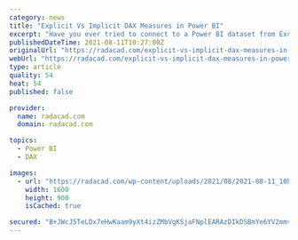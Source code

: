 ```yaml
---
category: news
title: "Explicit Vs Implicit DAX Measures in Power BI"
excerpt: "Have you ever tried to connect to a Power BI dataset from Excel using Analyze in Excel? if yes, you might have had this experience that your values don’t show in Excel’s Pivot table as values. This is because those values are not explicit measures ..."
publishedDateTime: 2021-08-11T10:27:00Z
originalUrl: "https://radacad.com/explicit-vs-implicit-dax-measures-in-power-bi"
webUrl: "https://radacad.com/explicit-vs-implicit-dax-measures-in-power-bi"
type: article
quality: 54
heat: 54
published: false

provider:
  name: radacad.com
  domain: radacad.com

topics:
  - Power BI
  - DAX

images:
  - url: "https://radacad.com/wp-content/uploads/2021/08/2021-08-11_10h02_17.png"
    width: 1600
    height: 900
    isCached: true

secured: "B+JWcJ5TeLDx7eHwKaam9yXt4izZMbVgKSjaFNplEARAzDIkDSBmYe6YV2mmv9uii4q6QXgxKekORQQ2vWpV8pAHmBki9gGYfFvZei2/uhgOMcnZz0pl5NWv28zpmaJlrWz1/XTUMHRMXP8C1KziEOD/zAXuX2yVoKZ0eEql7P7+llcIHpwB2Ti+hwmv8cCvmWRq72Ba28U1RPt0MEMey4Qtbx46hTMRJNM/ayVH7VPX71TP3MN+XjfJ5KjH1I93Eai1JR1Ix2RRukGLvhwvyFLhKl1xMAX/IkPOwJmfcQSGSQoEi23+MDuIa3N+AM2BnaA0M84WWEElyzWJ9hGHAq79VwgmA/3U9OjNIC1zT4I=;pkeB0yd8/xV0VY/KnmNNWw=="
---
```


